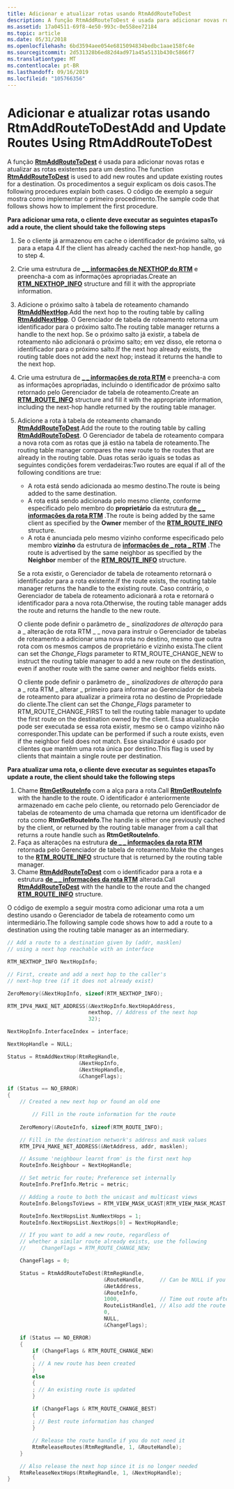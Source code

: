 ```yaml
---
title: Adicionar e atualizar rotas usando RtmAddRouteToDest
description: A função RtmAddRouteToDest é usada para adicionar novas rotas e atualizar as rotas existentes para um destino. Os procedimentos a seguir explicam os dois casos. O código de exemplo a seguir mostra como implementar o primeiro procedimento.
ms.assetid: 17a04511-69f8-4e50-993c-0e558ee72184
ms.topic: article
ms.date: 05/31/2018
ms.openlocfilehash: 6bd3594aee054e6815094834bedbc1aae158fc4e
ms.sourcegitcommit: 2d531328b6ed82d4ad971a45a5131b430c5866f7
ms.translationtype: MT
ms.contentlocale: pt-BR
ms.lasthandoff: 09/16/2019
ms.locfileid: "105766356"
---
```

# <a name="add-and-update-routes-using-rtmaddroutetodest"></a><span data-ttu-id="36584-105">Adicionar e atualizar rotas usando RtmAddRouteToDest</span><span class="sxs-lookup"><span data-stu-id="36584-105">Add and Update Routes Using RtmAddRouteToDest</span></span>

<span data-ttu-id="36584-106">A função [**RtmAddRouteToDest**](/windows/desktop/api/Rtmv2/nf-rtmv2-rtmaddroutetodest) é usada para adicionar novas rotas e atualizar as rotas existentes para um destino.</span><span class="sxs-lookup"><span data-stu-id="36584-106">The function [**RtmAddRouteToDest**](/windows/desktop/api/Rtmv2/nf-rtmv2-rtmaddroutetodest) is used to add new routes and update existing routes for a destination.</span></span> <span data-ttu-id="36584-107">Os procedimentos a seguir explicam os dois casos.</span><span class="sxs-lookup"><span data-stu-id="36584-107">The following procedures explain both cases.</span></span> <span data-ttu-id="36584-108">O código de exemplo a seguir mostra como implementar o primeiro procedimento.</span><span class="sxs-lookup"><span data-stu-id="36584-108">The sample code that follows shows how to implement the first procedure.</span></span>

<span data-ttu-id="36584-109">**Para adicionar uma rota, o cliente deve executar as seguintes etapas**</span><span class="sxs-lookup"><span data-stu-id="36584-109">**To add a route, the client should take the following steps**</span></span>

1.  <span data-ttu-id="36584-110">Se o cliente já armazenou em cache o identificador de próximo salto, vá para a etapa 4.</span><span class="sxs-lookup"><span data-stu-id="36584-110">If the client has already cached the next-hop handle, go to step 4.</span></span>
2.  <span data-ttu-id="36584-111">Crie uma estrutura de [**\_ \_ informações de NEXTHOP do RTM**](/windows/desktop/api/Rtmv2/ns-rtmv2-rtm_nexthop_info) e preencha-a com as informações apropriadas.</span><span class="sxs-lookup"><span data-stu-id="36584-111">Create an [**RTM\_NEXTHOP\_INFO**](/windows/desktop/api/Rtmv2/ns-rtmv2-rtm_nexthop_info) structure and fill it with the appropriate information.</span></span>
3.  <span data-ttu-id="36584-112">Adicione o próximo salto à tabela de roteamento chamando [**RtmAddNextHop**](/windows/desktop/api/Rtmv2/nf-rtmv2-rtmaddnexthop).</span><span class="sxs-lookup"><span data-stu-id="36584-112">Add the next hop to the routing table by calling [**RtmAddNextHop**](/windows/desktop/api/Rtmv2/nf-rtmv2-rtmaddnexthop).</span></span> <span data-ttu-id="36584-113">O Gerenciador de tabela de roteamento retorna um identificador para o próximo salto.</span><span class="sxs-lookup"><span data-stu-id="36584-113">The routing table manager returns a handle to the next hop.</span></span> <span data-ttu-id="36584-114">Se o próximo salto já existir, a tabela de roteamento não adicionará o próximo salto; em vez disso, ele retorna o identificador para o próximo salto.</span><span class="sxs-lookup"><span data-stu-id="36584-114">If the next hop already exists, the routing table does not add the next hop; instead it returns the handle to the next hop.</span></span>
4.  <span data-ttu-id="36584-115">Crie uma estrutura de [**\_ \_ informações de rota RTM**](/windows/desktop/api/Rtmv2/ns-rtmv2-rtm_route_info) e preencha-a com as informações apropriadas, incluindo o identificador de próximo salto retornado pelo Gerenciador de tabela de roteamento.</span><span class="sxs-lookup"><span data-stu-id="36584-115">Create an [**RTM\_ROUTE\_INFO**](/windows/desktop/api/Rtmv2/ns-rtmv2-rtm_route_info) structure and fill it with the appropriate information, including the next-hop handle returned by the routing table manager.</span></span>
5.  <span data-ttu-id="36584-116">Adicione a rota à tabela de roteamento chamando [**RtmAddRouteToDest**](/windows/desktop/api/Rtmv2/nf-rtmv2-rtmaddroutetodest).</span><span class="sxs-lookup"><span data-stu-id="36584-116">Add the route to the routing table by calling [**RtmAddRouteToDest**](/windows/desktop/api/Rtmv2/nf-rtmv2-rtmaddroutetodest).</span></span> <span data-ttu-id="36584-117">O Gerenciador de tabela de roteamento compara a nova rota com as rotas que já estão na tabela de roteamento.</span><span class="sxs-lookup"><span data-stu-id="36584-117">The routing table manager compares the new route to the routes that are already in the routing table.</span></span> <span data-ttu-id="36584-118">Duas rotas serão iguais se todas as seguintes condições forem verdadeiras:</span><span class="sxs-lookup"><span data-stu-id="36584-118">Two routes are equal if all of the following conditions are true:</span></span>

    -   <span data-ttu-id="36584-119">A rota está sendo adicionada ao mesmo destino.</span><span class="sxs-lookup"><span data-stu-id="36584-119">The route is being added to the same destination.</span></span>
    -   <span data-ttu-id="36584-120">A rota está sendo adicionada pelo mesmo cliente, conforme especificado pelo membro do **proprietário** da estrutura [**de \_ \_ informações da rota RTM**](/windows/desktop/api/Rtmv2/ns-rtmv2-rtm_route_info) .</span><span class="sxs-lookup"><span data-stu-id="36584-120">The route is being added by the same client as specified by the **Owner** member of the [**RTM\_ROUTE\_INFO**](/windows/desktop/api/Rtmv2/ns-rtmv2-rtm_route_info) structure.</span></span>
    -   <span data-ttu-id="36584-121">A rota é anunciada pelo mesmo vizinho conforme especificado pelo membro **vizinho** da estrutura de [**informações de \_ rota \_ RTM**](/windows/desktop/api/Rtmv2/ns-rtmv2-rtm_route_info) .</span><span class="sxs-lookup"><span data-stu-id="36584-121">The route is advertised by the same neighbor as specified by the **Neighbor** member of the [**RTM\_ROUTE\_INFO**](/windows/desktop/api/Rtmv2/ns-rtmv2-rtm_route_info) structure.</span></span>

    <span data-ttu-id="36584-122">Se a rota existir, o Gerenciador de tabela de roteamento retornará o identificador para a rota existente.</span><span class="sxs-lookup"><span data-stu-id="36584-122">If the route exists, the routing table manager returns the handle to the existing route.</span></span> <span data-ttu-id="36584-123">Caso contrário, o Gerenciador de tabela de roteamento adicionará a rota e retornará o identificador para a nova rota.</span><span class="sxs-lookup"><span data-stu-id="36584-123">Otherwise, the routing table manager adds the route and returns the handle to the new route.</span></span>

    <span data-ttu-id="36584-124">O cliente pode definir o parâmetro de *\_ sinalizadores de alteração* para a \_ alteração de rota RTM \_ \_ nova para instruir o Gerenciador de tabelas de roteamento a adicionar uma nova rota no destino, mesmo que outra rota com os mesmos campos de proprietário e vizinho exista.</span><span class="sxs-lookup"><span data-stu-id="36584-124">The client can set the *Change\_Flags* parameter to RTM\_ROUTE\_CHANGE\_NEW to instruct the routing table manager to add a new route on the destination, even if another route with the same owner and neighbor fields exists.</span></span>

    <span data-ttu-id="36584-125">O cliente pode definir o parâmetro de *\_ sinalizadores de alteração* para a \_ rota RTM \_ alterar \_ primeiro para informar ao Gerenciador de tabela de roteamento para atualizar a primeira rota no destino de Propriedade do cliente.</span><span class="sxs-lookup"><span data-stu-id="36584-125">The client can set the *Change\_Flags* parameter to RTM\_ROUTE\_CHANGE\_FIRST to tell the routing table manager to update the first route on the destination owned by the client.</span></span> <span data-ttu-id="36584-126">Essa atualização pode ser executada se essa rota existir, mesmo se o campo vizinho não corresponder.</span><span class="sxs-lookup"><span data-stu-id="36584-126">This update can be performed if such a route exists, even if the neighbor field does not match.</span></span> <span data-ttu-id="36584-127">Esse sinalizador é usado por clientes que mantêm uma rota única por destino.</span><span class="sxs-lookup"><span data-stu-id="36584-127">This flag is used by clients that maintain a single route per destination.</span></span>

<span data-ttu-id="36584-128">**Para atualizar uma rota, o cliente deve executar as seguintes etapas**</span><span class="sxs-lookup"><span data-stu-id="36584-128">**To update a route, the client should take the following steps**</span></span>

1.  <span data-ttu-id="36584-129">Chame [**RtmGetRouteInfo**](/windows/desktop/api/Rtmv2/nf-rtmv2-rtmgetrouteinfo) com a alça para a rota.</span><span class="sxs-lookup"><span data-stu-id="36584-129">Call [**RtmGetRouteInfo**](/windows/desktop/api/Rtmv2/nf-rtmv2-rtmgetrouteinfo) with the handle to the route.</span></span> <span data-ttu-id="36584-130">O identificador é anteriormente armazenado em cache pelo cliente, ou retornado pelo Gerenciador de tabelas de roteamento de uma chamada que retorna um identificador de rota como **RtmGetRouteInfo**.</span><span class="sxs-lookup"><span data-stu-id="36584-130">The handle is either one previously cached by the client, or returned by the routing table manager from a call that returns a route handle such as **RtmGetRouteInfo**.</span></span>
2.  <span data-ttu-id="36584-131">Faça as alterações na estrutura [**de \_ \_ informações da rota RTM**](/windows/desktop/api/Rtmv2/ns-rtmv2-rtm_route_info) retornada pelo Gerenciador de tabela de roteamento.</span><span class="sxs-lookup"><span data-stu-id="36584-131">Make the changes to the [**RTM\_ROUTE\_INFO**](/windows/desktop/api/Rtmv2/ns-rtmv2-rtm_route_info) structure that is returned by the routing table manager.</span></span>
3.  <span data-ttu-id="36584-132">Chame [**RtmAddRouteToDest**](/windows/desktop/api/Rtmv2/nf-rtmv2-rtmaddroutetodest) com o identificador para a rota e a estrutura [**de \_ \_ informações da rota RTM**](/windows/desktop/api/Rtmv2/ns-rtmv2-rtm_route_info) alterada.</span><span class="sxs-lookup"><span data-stu-id="36584-132">Call [**RtmAddRouteToDest**](/windows/desktop/api/Rtmv2/nf-rtmv2-rtmaddroutetodest) with the handle to the route and the changed [**RTM\_ROUTE\_INFO**](/windows/desktop/api/Rtmv2/ns-rtmv2-rtm_route_info) structure.</span></span>

<span data-ttu-id="36584-133">O código de exemplo a seguir mostra como adicionar uma rota a um destino usando o Gerenciador de tabela de roteamento como um intermediário.</span><span class="sxs-lookup"><span data-stu-id="36584-133">The following sample code shows how to add a route to a destination using the routing table manager as an intermediary.</span></span>


```C++
// Add a route to a destination given by (addr, masklen)
// using a next hop reachable with an interface

RTM_NEXTHOP_INFO NextHopInfo;

// First, create and add a next hop to the caller's
// next-hop tree (if it does not already exist)

ZeroMemory(&NextHopInfo, sizeof(RTM_NEXTHOP_INFO);

RTM_IPV4_MAKE_NET_ADDRESS(&NextHopInfo.NextHopAddress,
                          nexthop, // Address of the next hop
                          32);

NextHopInfo.InterfaceIndex = interface;

NextHopHandle = NULL;

Status = RtmAddNextHop(RtmRegHandle,
                       &NextHopInfo,
                       &NextHopHandle,
                       &ChangeFlags);

if (Status == NO_ERROR)
{
    // Created a new next hop or found an old one

        // Fill in the route information for the route
    
    ZeroMemory(&RouteInfo, sizeof(RTM_ROUTE_INFO);

    // Fill in the destination network's address and mask values
    RTM_IPV4_MAKE_NET_ADDRESS(&NetAddress, addr, masklen);

    // Assume 'neighbour learnt from' is the first next hop
    RouteInfo.Neighbour = NextHopHandle;

    // Set metric for route; Preference set internally
    RouteInfo.PrefInfo.Metric = metric;

    // Adding a route to both the unicast and multicast views
    RouteInfo.BelongsToViews = RTM_VIEW_MASK_UCAST|RTM_VIEW_MASK_MCAST;

    RouteInfo.NextHopsList.NumNextHops = 1;
    RouteInfo.NextHopsList.NextHops[0] = NextHopHandle;

    // If you want to add a new route, regardless of
    // whether a similar route already exists, use the following 
    //     ChangeFlags = RTM_ROUTE_CHANGE_NEW;

    ChangeFlags = 0;

    Status = RtmAddRouteToDest(RtmRegHandle,
                               &RouteHandle,     // Can be NULL if you do not need handle
                               &NetAddress,
                               &RouteInfo,
                               1000,             // Time out route after 1000 ms
                               RouteListHandle1, // Also add the route to this list
                               0,
                               NULL,
                               &ChangeFlags);

    if (Status == NO_ERROR)
    {
        if (ChangeFlags & RTM_ROUTE_CHANGE_NEW)
        {
        ; // A new route has been created
        }
        else
        {
        ; // An existing route is updated
        }

        if (ChangeFlags & RTM_ROUTE_CHANGE_BEST)
        {
        ; // Best route information has changed
        }

        // Release the route handle if you do not need it
        RtmReleaseRoutes(RtmRegHandle, 1, &RouteHandle);
    }

    // Also release the next hop since it is no longer needed 
    RtmReleaseNextHops(RtmRegHandle, 1, &NextHopHandle);
}
```



 

 




